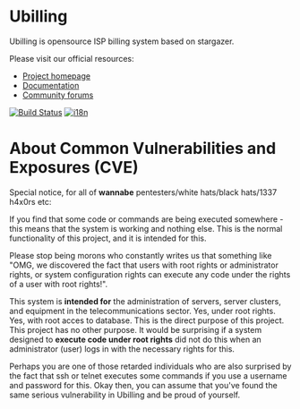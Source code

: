 Ubilling
========

Ubilling is opensource ISP billing system based on stargazer.

Please visit our official resources:

  * [Project homepage](http://ubilling.net.ua)
  * [Documentation](http://wiki.ubilling.net.ua)
  * [Community forums](http://local.com.ua/forum/forum/144-stargazer-ubilling/)

[![Build Status](https://travis-ci.org/nightflyza/Ubilling.svg?branch=master)](https://travis-ci.org/nightflyza/Ubilling)
[![i18n](https://hosted.weblate.org/widgets/ubilling/-/svg-badge.svg)](https://hosted.weblate.org/engage/ubilling/)

About Common Vulnerabilities and Exposures (CVE)
========
Special notice, for all of **wannabe** pentesters/white hats/black hats/1337 h4x0rs etc:

If you find that some code or commands are being executed somewhere - this means that the system is working and nothing else. This is the normal functionality of this project, and it is intended for this.

Please stop being morons who constantly writes us that something like "OMG, we discovered the fact that users with root rights or administrator rights, or system configuration rights can execute any code under the rights of a user with root rights!".

This system is **intended for** the administration of servers, server clusters, and equipment in the telecommunications sector. Yes, under root rights. Yes, with root acces to database. This is the direct purpose of this project. This project has no other purpose. It would be surprising if a system designed to **execute code under root rights** did not do this when an administrator (user) logs in with the necessary rights for this.

Perhaps you are one of those retarded individuals who are also surprised by the fact that ssh or telnet executes some commands if you use a username and password for this. Okay then, you can assume that you've found the same serious vulnerability in Ubilling and be proud of yourself.